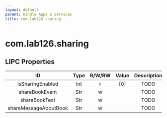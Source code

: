 ```yaml
---
layout: default
parent: Kindle Apps & Services
title: com.lab126.sharing
---
```


# com.lab126.sharing

## LIPC Properties

| ID                    | Type | R/W/RW | Value | Description |
|:---------------------:|:----:|:------:|:-----:|:-----------:|
| isSharingEnabled      | Int  | r      | [0]   | TODO        |
| shareBookEvent        | Str  | w      |       | TODO        |
| shareBookText         | Str  | w      |       | TODO        |
| shareMessageAboutBook | Str  | w      |       | TODO        |